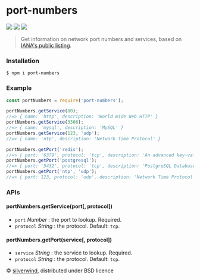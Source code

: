 # port-numbers
[![](https://img.shields.io/npm/v/port-numbers.svg?style=flat)](https://www.npmjs.org/package/port-numbers) [![](https://img.shields.io/npm/dm/port-numbers.svg)](https://www.npmjs.org/package/port-numbers) [![](https://api.travis-ci.org/silverwind/port-numbers.svg?style=flat)](https://travis-ci.org/silverwind/port-numbers)
> Get information on network port numbers and services, based on [IANA's public listing](http://www.iana.org/assignments/service-names-port-numbers/service-names-port-numbers.xhtml).

### Installation
```
$ npm i port-numbers
```
### Example
```js
const portNumbers = require('port-numbers');

portNumbers.getService(80);
//=> { name: 'http', description: 'World Wide Web HTTP' }
portNumbers.getService(3306);
//=> { name: 'mysql', description: 'MySQL' }
portNumbers.getService(123, 'udp');
//=> { name: 'ntp', description: 'Network Time Protocol' }

portNumbers.getPort('redis');
//=> { port: '6379', protocol: 'tcp', description: 'An advanced key-value cache and store' }
portNumbers.getPort('postgresql');
//=> { port: '5432', protocol: 'tcp', description: 'PostgreSQL Database' }
portNumbers.getPort('ntp', 'udp');
//=> { port: 123, protocol: 'udp', description: 'Network Time Protocol' }
```

### APIs
#### portNumbers.getService(port[, protocol])
- `port` *Number* : the port to lookup. Required.
- `protocol` *String* : the protocol. Default: `tcp`.

#### portNumbers.getPort(service[, protocol])
- `service` *String* : the service to lookup. Required.
- `protocol` *String* : the protocol. Default: `tcp`.

© [silverwind](https://github.com/silverwind), distributed under BSD licence
